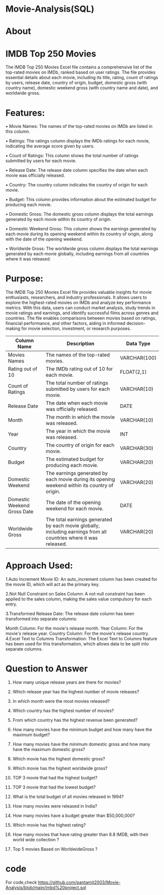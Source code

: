 # Movie-Analysis(SQL)
# About 

# IMDB Top 250 Movies 
The IMDB Top 250 Movies Excel file contains a comprehensive list of the top-rated movies on IMDb, ranked based on user ratings. The file provides essential details about each movie, including its title, rating, count of ratings by users, release date, country of origin, budget, domestic gross (with country name), domestic weekend gross (with country name and date), and worldwide gross.

 # Features:
•	Movie Names: The names of the top-rated movies on IMDb are listed in this column.

•	Ratings: The ratings column displays the IMDb ratings for each movie, indicating the average score given by users.

•	Count of Ratings: This column shows the total number of ratings submitted by users for each movie.

•	Release Date: The release date column specifies the date when each movie was officially released.

•	Country: The country column indicates the country of origin for each movie.

•	Budget: This column provides information about the estimated budget for producing each movie.

•	Domestic Gross: The domestic gross column displays the total earnings generated by each movie within its country of origin.

•	Domestic Weekend Gross: This column shows the earnings generated by each movie during its opening weekend within its country of origin, along with the date of the opening weekend.

•	Worldwide Gross: The worldwide gross column displays the total earnings generated by each movie globally, including earnings from all countries where it was released. 

# Purpose:
The IMDB Top 250 Movies Excel file provides valuable insights for movie enthusiasts, researchers, and industry professionals. It allows users to explore the highest-rated movies on IMDb and analyze key performance metrics. With this data, users can conduct market analysis, study trends in movie ratings and earnings, and identify successful films across genres and countries. The file enables comparisons between movies based on ratings, financial performance, and other factors, aiding in informed decision-making for movie selection, investment, or research purposes.


| Column Name            | Description                                        | Data Type  |
|------------------------|----------------------------------------------------|------------|
| Movies Names           | The names of the top-rated movies.                 | VARCHAR(100) |
| Rating out of 10       | The IMDb rating out of 10 for each movie.          | FLOAT(2,1)  |
| Count of Ratings       | The total number of ratings submitted by users for each movie. | VARCHAR(10) |
| Release Date           | The date when each movie was officially released.  | DATE       |
| Month                  | The month in which the movie was released.         | VARCHAR(10) |
| Year                   | The year in which the movie was released.          | INT        |
| Country                | The country of origin for each movie.              | VARCHAR(30) |
| Budget                 | The estimated budget for producing each movie.     | VARCHAR(20) |
| Domestic Weekend       | The earnings generated by each movie during its opening weekend within its country of origin. | VARCHAR(20) |
| Domestic Weekend Gross Date | The date of the opening weekend for each movie.   | DATE       |
| Worldwide Gross        | The total earnings generated by each movie globally, including earnings from all countries where it was released. | VARCHAR(20) | 



# Approach Used:

1.Auto Increment Movie ID: An auto_increment column has been created for the movie ID, which will act as the primary key.

2.Not Null Constraint on Sales Column: A not null constraint has been applied to the sales column, making the sales value compulsory for each entry.

3.Transformed Release Date: The release date column has been transformed into separate columns:

  Month Column: For the movie's release month.
  Year Column: For the movie's release year.
  Country Column: For the movie's release country.
4.Excel Text to Columns Transformation: The Excel Text to Columns feature has been used for this transformation, which allows data to be split into separate columns.


# Question to Answer 
1.	How many unique release years are there for movies?
  
2.	Which release year has the highest number of movie releases?
	
3.	In which month were the most movies released?
	
4.	Which country has the highest number of movies?

5.	From which country has the highest revenue been generated?

6.	How many movies have the minimum budget and how many have the maximum budget?
    
7.	How many movies have the minimum domestic gross and how many have the maximum domestic gross?
	
8.	Which movie has the highest domestic gross?
	
9.	Which movie has the highest worldwide gross?

10.	TOP 3  movie  that had the highest budget?
	
11.	TOP 3 movie that  had the lowest budget?
	
12.	What is the total budget of all movies released in 1994?
	
13.	How many movies were released in India?
   
14.	How many movies have a budget greater than $50,000,000?
   
15.	Which movie has the highest rating?
	
16.	How many movies that have rating greater than 8.8 IMDB, with their world wide collection ?

17.	Top 5 movies Based on WorldwideGross ?


# code 
  For code,check https://github.com/pantamit2003/Movie-Analysis/blob/main/imbd%20project.sql 






 


